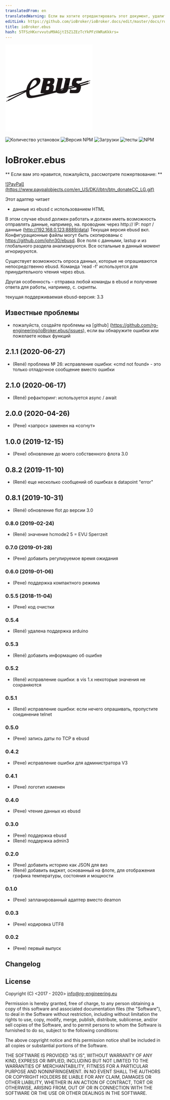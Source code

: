 ```yaml
---
translatedFrom: en
translatedWarning: Если вы хотите отредактировать этот документ, удалите поле «translationFrom», в противном случае этот документ будет снова автоматически переведен
editLink: https://github.com/ioBroker/ioBroker.docs/edit/master/docs/ru/adapterref/iobroker.ebus/README.md
title: ioBroker.ebus
hash: 5TFSzHKxrvvutuM9AGjtI5Z1ZEzTcYkPFzVWRaKkkrs=
---
```

![логотип](../../../en/adapterref/iobroker.ebus/admin/ebus.png)

![Количество установок](http://iobroker.live/badges/ebus-stable.svg)
![Версия NPM](https://img.shields.io/npm/v/iobroker.ebus.svg)
![Загрузки](https://img.shields.io/npm/dm/iobroker.ebus.svg)
![тесты](https://travis-ci.org/rg-engineering/ioBroker.ebus.svg?branch=master)
![NPM](https://nodei.co/npm/iobroker.ebus.png?downloads=true)

# IoBroker.ebus
** Если вам это нравится, пожалуйста, рассмотрите пожертвование: **

[![PayPal] (https://www.paypalobjects.com/en_US/DK/i/btn/btn_donateCC_LG.gif)](https://www.paypal.com/cgi-bin/webscr?cmd=_s-xclick&hosted_button_id=YBAZTEBT9SYC2&source=url)

Этот адаптер читает

- данные из ebusd с использованием HTML

В этом случае ebusd должен работать и должен иметь возможность отправлять данные, например, на. проводник через http:// IP: порт / данные (http://192.168.0.123:8889/data) Текущая версия ebusd вкл. Конфигурационные файлы могут быть скопированы с https://github.com/john30/ebusd. Все поля с данными, lastup и из глобального раздела анализируются. Все остальные в данный момент игнорируются.

Существует возможность опроса данных, которые не опрашиваются непосредственно ebusd. Команда 'read -f' используется для принудительного чтения через ebus.

Другая особенность - отправка любой команды в ebusd и получение ответа для работы, например, с. скрипты.

текущая поддерживаемая ebusd-версия: 3.3

## Известные проблемы
* пожалуйста, создайте проблемы на [github] (https://github.com/rg-engineering/ioBroker.ebus/issues), если вы обнаружите ошибки или пожелаете новых функций

## 2.1.1 (2020-06-27)
* (René) проблема № 26: исправление ошибки: «cmd not found» - это только отладочное сообщение вместо ошибки

## 2.1.0 (2020-06-17)
* (René) рефакторинг: используется async / await

## 2.0.0 (2020-04-26)
* (Рене) «запрос» заменен на «согнут»

## 1.0.0 (2019-12-15)
* (Рене) обновление до моего собственного флота 3.0

## 0.8.2 (2019-11-10)
* (René) еще несколько сообщений об ошибках в datapoint "error"

## 0.8.1 (2019-10-31)
* (René) обновление flot до версии 3.0

### 0.8.0 (2019-02-24)
* (René) значение hcmode2 5 = EVU Sperrzeit

### 0.7.0 (2019-01-28)
* (Рене) добавить регулируемое время ожидания

### 0.6.0 (2019-01-06)
* (Рене) поддержка компактного режима

### 0.5.5 (2018-11-04)
* (Рене) код очистки

### 0.5.4
* (René) удалена поддержка arduino

### 0.5.3
* (René) добавить информацию об ошибке

### 0.5.2
* (René) исправление ошибки: в vis 1.x некоторые значения не сохраняются

### 0.5.1
* (René) исправление ошибки: если нечего опрашивать, пропустите соединение telnet

### 0.5.0
* (Рене) запись даты по TCP в ebusd

### 0.4.2
* (Рене) исправление ошибки для администратора V3

### 0.4.1
* (Рене) логотип изменен

### 0.4.0
* (Рене) чтение данных из ebusd

### 0.3.0
* (Рене) поддержка ebusd
* (René) поддержка admin3

### 0.2.0
* (Рене) добавить историю как JSON для виз
* (René) добавить виджет, основанный на флоте, для отображения графика температуры, состояния и мощности

### 0.1.0
* (Рене) запланированный адаптер вместо deamon

### 0.0.3
* (Рене) кодировка UTF8

### 0.0.2
* (Рене) первый выпуск

## Changelog

## License
Copyright (C) <2017 - 2020>  <info@rg-engineering.eu>

Permission is hereby granted, free of charge, to any person obtaining a copy of this software and associated documentation files (the "Software"), to deal in the Software without restriction, including without limitation the rights to use, copy, modify, merge, publish, distribute, sublicense, and/or sell copies of the Software, and to permit persons to whom the Software is furnished to do so, subject to the following conditions:

The above copyright notice and this permission notice shall be included in all copies or substantial portions of the Software.

THE SOFTWARE IS PROVIDED "AS IS", WITHOUT WARRANTY OF ANY KIND, EXPRESS OR IMPLIED, INCLUDING BUT NOT LIMITED TO THE WARRANTIES OF MERCHANTABILITY, FITNESS FOR A PARTICULAR PURPOSE AND NONINFRINGEMENT. IN NO EVENT SHALL THE AUTHORS OR COPYRIGHT HOLDERS BE LIABLE FOR ANY CLAIM, DAMAGES OR OTHER LIABILITY, WHETHER IN AN ACTION OF CONTRACT, TORT OR OTHERWISE, ARISING FROM, OUT OF OR IN CONNECTION WITH THE SOFTWARE OR THE USE OR OTHER DEALINGS IN THE SOFTWARE.